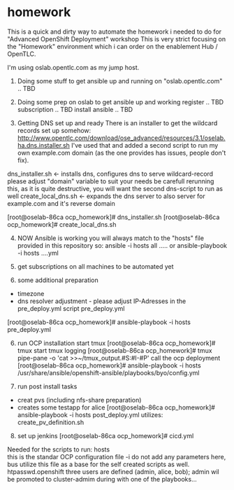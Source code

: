 # homework
This is a quick and dirty way to automate the homework i needed to do for "Advanced OpenShift Deployment" workshop
This is very strict focusing on the "Homework" environment which i can order on the enablement Hub  / OpenTLC.

I'm using oslab.opentlc.com as my jump host.

1) Doing some stuff to get ansible up and running on "oslab.opentlc.com"
.. TBD

2) Doing some prep on oslab to get ansible up and working
register 
.. TBD
subscription
.. TBD
install ansible
.. TBD

3) Getting DNS set up and ready
There is an installer to get the wildcard records set up somehow:
http://www.opentlc.com/download/ose_advanced/resources/3.1/oselab.ha.dns.installer.sh
I've used that and added a second script to run my own example.com domain (as the one provides has issues, people don't fix).

dns_installer.sh <- installs dns, configures dns to serve wildcard-record
              please adjust "domain" variable to suit your needs
             be carefull rerunning this, as it is quite destructive, you will want the second dns-script to run as well
create_local_dns.sh <- expands the dns server to also server for example.com and it's reverse domain

[root@oselab-86ca ocp_homework]# dns_installer.sh 
[root@oselab-86ca ocp_homework]# create_local_dns.sh 

4) NOW Ansible is working
you will always match to the "hosts" file provided in this repository
so:
ansible -i hosts all .....
or 
ansible-playbook -i hosts ....yml

5) get subscriptions on all machines 
to be automated yet

6) some additional preparation
  - timezone
  - dns resolver adjustment - please adjust IP-Adresses in the pre_deploy.yml script
pre_deploy.yml 

[root@oselab-86ca ocp_homework]# ansible-playbook -i hosts pre_deploy.yml 

6) run OCP installation
start tmux 
[root@oselab-86ca ocp_homework]#  tmux
start tmux logging
[root@oselab-86ca ocp_homework]# tmux pipe-pane -o 'cat >>~/tmux_output.#S:#I-#P'
call the ocp deployment
[root@oselab-86ca ocp_homework]# ansible-playbook -i hosts /usr/share/ansible/openshift-ansible/playbooks/byo/config.yml 


7) run post install tasks
  - creat pvs (including nfs-share preparation) 
  - creates some testapp for alice
[root@oselab-86ca ocp_homework]# ansible-playbook -i hosts  post_deploy.yml
     utilizes: create_pv_definition.sh

8) set up jenkins
[root@oselab-86ca ocp_homework]#  cicd.yml


Needed for the scripts to run:
hosts   
    this is the standar OCP configuration file -i do not add any parameters here, bus utilize this file as a base for the self created scripts as well.
htpasswd.openshift
    three users are defined (admin, alice, bob); admin wil be promoted to cluster-admim during with one of the playbooks...


